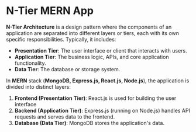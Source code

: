 # N-Tier MERN App

**N-Tier Architecture** is a design pattern where the components of an application are separated into different layers or tiers, each with its own specific responsibilities. Typically, it includes:

- **Presentation Tier**: The user interface or client that interacts with users.
- **Application Tier**: The business logic, APIs, and core application functionality.
- **Data Tier**: The database or storage system.

In **MERN** stack (**MongoDB, Express.js, React.js, Node.js**), the application is divided into distinct layers:

1. **Frontend (Presentation Tier)**: React.js is used for building the user interface
2. **Backend (Application Tier)**: Express.js (running on Node.js) handles API requests and serves data to the frontend.
3. **Database (Data Tier)**: MongoDB stores the application's data.
